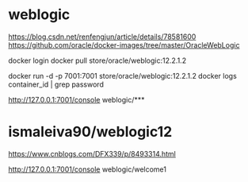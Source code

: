 # weblogic
https://blog.csdn.net/renfengjun/article/details/78581600
https://github.com/oracle/docker-images/tree/master/OracleWebLogic

docker login
docker pull store/oracle/weblogic:12.2.1.2

docker run -d -p 7001:7001 store/oracle/weblogic:12.2.1.2
docker logs container_id | grep password

http://127.0.0.1:7001/console
weblogic/***

# ismaleiva90/weblogic12
https://www.cnblogs.com/DFX339/p/8493314.html

http://127.0.0.1:7001/console
weblogic/welcome1
